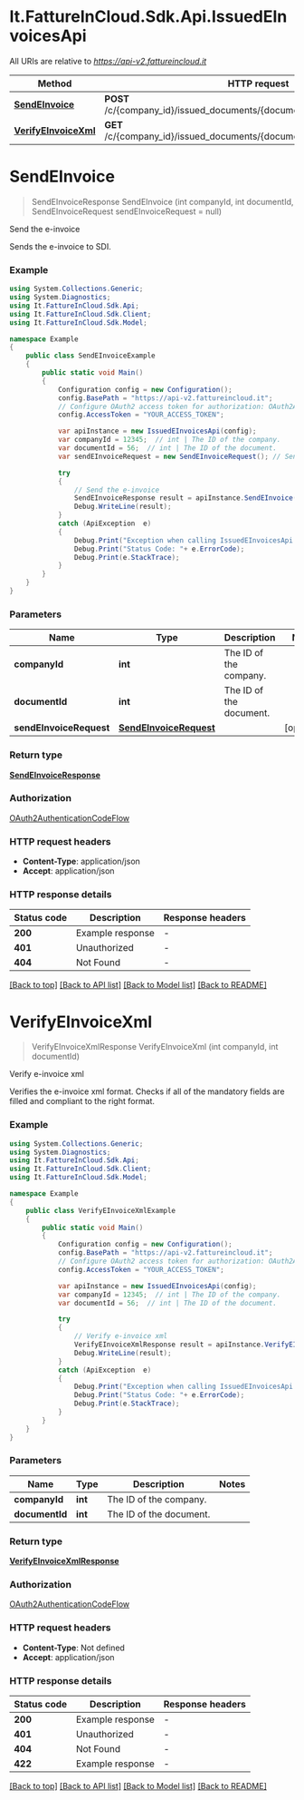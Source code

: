# It.FattureInCloud.Sdk.Api.IssuedEInvoicesApi

All URIs are relative to *https://api-v2.fattureincloud.it*

Method | HTTP request | Description
------------- | ------------- | -------------
[**SendEInvoice**](IssuedEInvoicesApi.md#sendeinvoice) | **POST** /c/{company_id}/issued_documents/{document_id}/e_invoice/send | Send the e-invoice
[**VerifyEInvoiceXml**](IssuedEInvoicesApi.md#verifyeinvoicexml) | **GET** /c/{company_id}/issued_documents/{document_id}/e_invoice/xml_verify | Verify e-invoice xml


<a name="sendeinvoice"></a>
# **SendEInvoice**
> SendEInvoiceResponse SendEInvoice (int companyId, int documentId, SendEInvoiceRequest sendEInvoiceRequest = null)

Send the e-invoice

Sends the e-invoice to SDI.

### Example
```csharp
using System.Collections.Generic;
using System.Diagnostics;
using It.FattureInCloud.Sdk.Api;
using It.FattureInCloud.Sdk.Client;
using It.FattureInCloud.Sdk.Model;

namespace Example
{
    public class SendEInvoiceExample
    {
        public static void Main()
        {
            Configuration config = new Configuration();
            config.BasePath = "https://api-v2.fattureincloud.it";
            // Configure OAuth2 access token for authorization: OAuth2AuthenticationCodeFlow
            config.AccessToken = "YOUR_ACCESS_TOKEN";

            var apiInstance = new IssuedEInvoicesApi(config);
            var companyId = 12345;  // int | The ID of the company.
            var documentId = 56;  // int | The ID of the document.
            var sendEInvoiceRequest = new SendEInvoiceRequest(); // SendEInvoiceRequest |  (optional) 

            try
            {
                // Send the e-invoice
                SendEInvoiceResponse result = apiInstance.SendEInvoice(companyId, documentId, sendEInvoiceRequest);
                Debug.WriteLine(result);
            }
            catch (ApiException  e)
            {
                Debug.Print("Exception when calling IssuedEInvoicesApi.SendEInvoice: " + e.Message );
                Debug.Print("Status Code: "+ e.ErrorCode);
                Debug.Print(e.StackTrace);
            }
        }
    }
}
```

### Parameters

Name | Type | Description  | Notes
------------- | ------------- | ------------- | -------------
 **companyId** | **int**| The ID of the company. | 
 **documentId** | **int**| The ID of the document. | 
 **sendEInvoiceRequest** | [**SendEInvoiceRequest**](SendEInvoiceRequest.md)|  | [optional] 

### Return type

[**SendEInvoiceResponse**](SendEInvoiceResponse.md)

### Authorization

[OAuth2AuthenticationCodeFlow](../README.md#OAuth2AuthenticationCodeFlow)

### HTTP request headers

 - **Content-Type**: application/json
 - **Accept**: application/json


### HTTP response details
| Status code | Description | Response headers |
|-------------|-------------|------------------|
| **200** | Example response |  -  |
| **401** | Unauthorized |  -  |
| **404** | Not Found |  -  |

[[Back to top]](#) [[Back to API list]](../README.md#documentation-for-api-endpoints) [[Back to Model list]](../README.md#documentation-for-models) [[Back to README]](../README.md)

<a name="verifyeinvoicexml"></a>
# **VerifyEInvoiceXml**
> VerifyEInvoiceXmlResponse VerifyEInvoiceXml (int companyId, int documentId)

Verify e-invoice xml

Verifies the e-invoice xml format. Checks if all of the mandatory fields are filled and compliant to the right format.

### Example
```csharp
using System.Collections.Generic;
using System.Diagnostics;
using It.FattureInCloud.Sdk.Api;
using It.FattureInCloud.Sdk.Client;
using It.FattureInCloud.Sdk.Model;

namespace Example
{
    public class VerifyEInvoiceXmlExample
    {
        public static void Main()
        {
            Configuration config = new Configuration();
            config.BasePath = "https://api-v2.fattureincloud.it";
            // Configure OAuth2 access token for authorization: OAuth2AuthenticationCodeFlow
            config.AccessToken = "YOUR_ACCESS_TOKEN";

            var apiInstance = new IssuedEInvoicesApi(config);
            var companyId = 12345;  // int | The ID of the company.
            var documentId = 56;  // int | The ID of the document.

            try
            {
                // Verify e-invoice xml
                VerifyEInvoiceXmlResponse result = apiInstance.VerifyEInvoiceXml(companyId, documentId);
                Debug.WriteLine(result);
            }
            catch (ApiException  e)
            {
                Debug.Print("Exception when calling IssuedEInvoicesApi.VerifyEInvoiceXml: " + e.Message );
                Debug.Print("Status Code: "+ e.ErrorCode);
                Debug.Print(e.StackTrace);
            }
        }
    }
}
```

### Parameters

Name | Type | Description  | Notes
------------- | ------------- | ------------- | -------------
 **companyId** | **int**| The ID of the company. | 
 **documentId** | **int**| The ID of the document. | 

### Return type

[**VerifyEInvoiceXmlResponse**](VerifyEInvoiceXmlResponse.md)

### Authorization

[OAuth2AuthenticationCodeFlow](../README.md#OAuth2AuthenticationCodeFlow)

### HTTP request headers

 - **Content-Type**: Not defined
 - **Accept**: application/json


### HTTP response details
| Status code | Description | Response headers |
|-------------|-------------|------------------|
| **200** | Example response |  -  |
| **401** | Unauthorized |  -  |
| **404** | Not Found |  -  |
| **422** | Example response |  -  |

[[Back to top]](#) [[Back to API list]](../README.md#documentation-for-api-endpoints) [[Back to Model list]](../README.md#documentation-for-models) [[Back to README]](../README.md)

